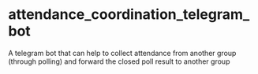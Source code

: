# attendance_coordination_telegram_bot
A telegram bot that can help to collect attendance from another group (through polling) and forward the closed poll result to another group 
